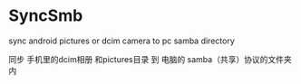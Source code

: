 # SyncSmb
sync android pictures or dcim camera  to  pc samba directory

同步 手机里的dcim相册 和pictures目录 到 电脑的 samba（共享）协议的文件夹内
